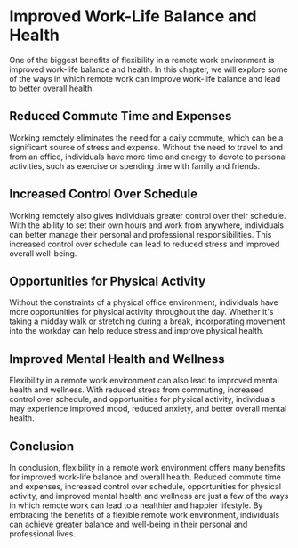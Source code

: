 Improved Work-Life Balance and Health
======================================================================================================

One of the biggest benefits of flexibility in a remote work environment is improved work-life balance and health. In this chapter, we will explore some of the ways in which remote work can improve work-life balance and lead to better overall health.

Reduced Commute Time and Expenses
---------------------------------

Working remotely eliminates the need for a daily commute, which can be a significant source of stress and expense. Without the need to travel to and from an office, individuals have more time and energy to devote to personal activities, such as exercise or spending time with family and friends.

Increased Control Over Schedule
-------------------------------

Working remotely also gives individuals greater control over their schedule. With the ability to set their own hours and work from anywhere, individuals can better manage their personal and professional responsibilities. This increased control over schedule can lead to reduced stress and improved overall well-being.

Opportunities for Physical Activity
-----------------------------------

Without the constraints of a physical office environment, individuals have more opportunities for physical activity throughout the day. Whether it's taking a midday walk or stretching during a break, incorporating movement into the workday can help reduce stress and improve physical health.

Improved Mental Health and Wellness
-----------------------------------

Flexibility in a remote work environment can also lead to improved mental health and wellness. With reduced stress from commuting, increased control over schedule, and opportunities for physical activity, individuals may experience improved mood, reduced anxiety, and better overall mental health.

Conclusion
----------

In conclusion, flexibility in a remote work environment offers many benefits for improved work-life balance and overall health. Reduced commute time and expenses, increased control over schedule, opportunities for physical activity, and improved mental health and wellness are just a few of the ways in which remote work can lead to a healthier and happier lifestyle. By embracing the benefits of a flexible remote work environment, individuals can achieve greater balance and well-being in their personal and professional lives.
